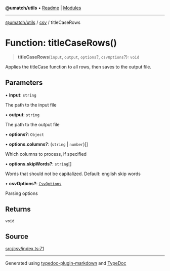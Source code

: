 **@umatch/utils** • [Readme](../../index.md) \| [Modules](../../modules.md)

***

[@umatch/utils](../../modules.md) / [csv](../index.md) / titleCaseRows

# Function: titleCaseRows()

> **titleCaseRows**(`input`, `output`, `options`?, `csvOptions`?): `void`

Applies the titleCase function to all rows, then saves to the
output file.

## Parameters

• **input**: `string`

The path to the input file

• **output**: `string`

The path to the output file

• **options?**: `Object`

• **options\.columns?**: (`string` \| `number`)[]

Which columns to process, if specified

• **options\.skipWords?**: `string`[]

Words that should not be capitalized. Default: english skip words

• **csvOptions?**: [`CsvOptions`](../type-aliases/CsvOptions.md)

Parsing options

## Returns

`void`

## Source

[src/csv/index.ts:71](https://github.com/umatch-oficial/utils/blob/ed8915b/src/csv/index.ts#L71)

***

Generated using [typedoc-plugin-markdown](https://www.npmjs.com/package/typedoc-plugin-markdown) and [TypeDoc](https://typedoc.org/)
